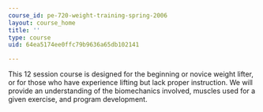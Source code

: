 ```yaml
---
course_id: pe-720-weight-training-spring-2006
layout: course_home
title: ''
type: course
uid: 64ea5174ee0ffc79b9636a65db102141

---
```

This 12 session course is designed for the beginning or novice weight lifter, or for those who have experience lifting but lack proper instruction. We will provide an understanding of the biomechanics involved, muscles used for a given exercise, and program development.
